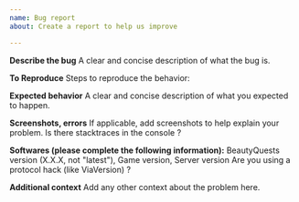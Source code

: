 ```yaml
---
name: Bug report
about: Create a report to help us improve

---
```


**Describe the bug**
A clear and concise description of what the bug is.

**To Reproduce**
Steps to reproduce the behavior:

**Expected behavior**
A clear and concise description of what you expected to happen.

**Screenshots, errors**
If applicable, add screenshots to help explain your problem.
Is there stacktraces in the console ?

**Softwares (please complete the following information):**
BeautyQuests version (X.X.X, not "latest"), Game version, Server version
Are you using a protocol hack (like ViaVersion) ?

**Additional context**
Add any other context about the problem here.
